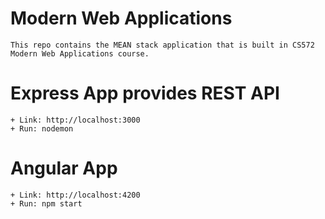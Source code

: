 # Modern Web Applications

    This repo contains the MEAN stack application that is built in CS572 Modern Web Applications course.
    

# Express App provides REST API

    + Link: http://localhost:3000
    + Run: nodemon

# Angular App

    + Link: http://localhost:4200
    + Run: npm start

